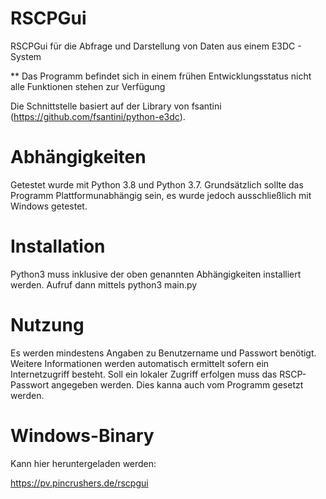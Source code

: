 # RSCPGui
RSCPGui für die Abfrage und Darstellung von Daten aus einem E3DC - System

** Das Programm befindet sich in einem frühen Entwicklungsstatus nicht alle Funktionen stehen zur Verfügung

Die Schnittstelle basiert auf der Library von fsantini (https://github.com/fsantini/python-e3dc).

# Abhängigkeiten

Getestet wurde mit Python 3.8 und Python 3.7.
Grundsätzlich sollte das Programm Plattformunabhängig sein, es wurde jedoch ausschließlich mit Windows getestet.

# Installation
Python3 muss inklusive der oben genannten Abhängigkeiten installiert werden.
Aufruf dann mittels python3 main.py

# Nutzung

Es werden mindestens Angaben zu Benutzername und Passwort benötigt. 
Weitere Informationen werden automatisch ermittelt sofern ein Internetzugriff besteht.
Soll ein lokaler Zugriff erfolgen muss das RSCP-Passwort angegeben werden. 
Dies kanna auch vom Programm gesetzt werden.

# Windows-Binary

Kann hier heruntergeladen werden:

https://pv.pincrushers.de/rscpgui
